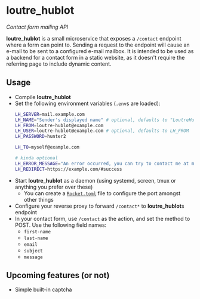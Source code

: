 # **loutre_hublot**
_Contact form mailing API_

**loutre_hublot** is a small microservice that exposes a `/contact` endpoint where a form can point to. Sending a request to the endpoint will cause an e-mail to be sent to a configured e-mail mailbox. It is intended to be used as a backend for a contact form in a static website, as it doesn't require the referring page to include dynamic content.

## Usage

  * Compile **loutre_hublot**
  * Set the following environment variables (`.env`s are loaded):
    ```bash
    LH_SERVER=mail.example.com
    LH_NAME="Sender's displayed name" # optional, defaults to "LoutreHublot"
    LH_FROM=loutre-hublot@example.com
    LH_USER=loutre-hublot@example.com # optional, defaults to LH_FROM
    LH_PASSWORD=hunter2
    
    LH_TO=myself@example.com
    
    # kinda optional
    LH_ERROR_MESSAGE="An error occurred, you can try to contact me at myself@example.com"
    LH_REDIRECT=https://example.com/#success
    ```
  * Start **loutre_hublot** as a daemon (using systemd, screen, tmux or anything you prefer over these)
      * You can create a [`Rocket.toml`](https://rocket.rs/v0.4/guide/configuration/#rockettoml) file to configure the port amongst other things
  * Configure your reverse proxy to forward `/contact*` to **loutre_hublot**s endpoint
  * In your contact form, use `/contact` as the action, and set the method to POST. Use the following field names:
      * `first-name`
      * `last-name`
      * `email`
      * `subject`
      * `message`

## Upcoming features (or not)

  * Simple built-in captcha
